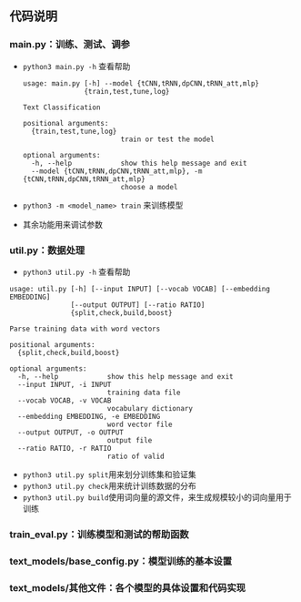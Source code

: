 ## 代码说明

### main.py：训练、测试、调参

- `python3 main.py -h` 查看帮助

  ```
  usage: main.py [-h] --model {tCNN,tRNN,dpCNN,tRNN_att,mlp}
                 {train,test,tune,log}
  
  Text Classification
  
  positional arguments:
    {train,test,tune,log}
                          train or test the model
  
  optional arguments:
    -h, --help            show this help message and exit
    --model {tCNN,tRNN,dpCNN,tRNN_att,mlp}, -m {tCNN,tRNN,dpCNN,tRNN_att,mlp}
                          choose a model
  ```

- `python3 -m <model_name> train` 来训练模型
- 其余功能用来调试参数



### util.py：数据处理

- `python3 util.py -h` 查看帮助

```
usage: util.py [-h] [--input INPUT] [--vocab VOCAB] [--embedding EMBEDDING]
               [--output OUTPUT] [--ratio RATIO]
               {split,check,build,boost}

Parse training data with word vectors

positional arguments:
  {split,check,build,boost}

optional arguments:
  -h, --help            show this help message and exit
  --input INPUT, -i INPUT
                        training data file
  --vocab VOCAB, -v VOCAB
                        vocabulary dictionary
  --embedding EMBEDDING, -e EMBEDDING
                        word vector file
  --output OUTPUT, -o OUTPUT
                        output file
  --ratio RATIO, -r RATIO
                        ratio of valid
```

- `python3 util.py split`用来划分训练集和验证集
- `python3 util.py check`用来统计训练数据的分布
- `python3 util.py build`使用词向量的源文件，来生成规模较小的词向量用于训练



### train_eval.py：训练模型和测试的帮助函数

### text_models/base_config.py：模型训练的基本设置

### text_models/其他文件：各个模型的具体设置和代码实现

